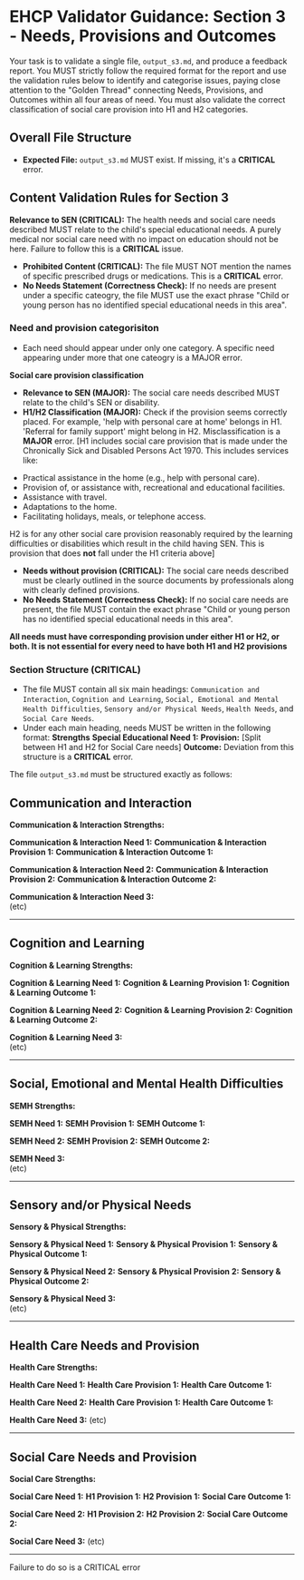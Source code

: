 # EHCP Validator Guidance: Section 3 - Needs, Provisions and Outcomes

Your task is to validate a single file, `output_s3.md`, and produce a feedback report.
You MUST strictly follow the required format for the report and use the validation rules below to identify and categorise issues, paying close attention to the "Golden Thread" connecting Needs, Provisions, and Outcomes within all four areas of need. You must also validate the correct classification of social care provision into H1 and H2 categories.


## Overall File Structure 

*   **Expected File:** `output_s3.md` MUST exist. If missing, it's a **CRITICAL** error.

## Content Validation Rules for Section 3

**Relevance to SEN (CRITICAL):** The health needs and social care needs described MUST relate to the child's special educational needs. A purely medical nor social care need with no impact on education should not be here. Failure to follow this is a **CRITICAL** issue.
*   **Prohibited Content (CRITICAL):** The file MUST NOT mention the names of specific prescribed drugs or medications. This is a **CRITICAL** error.
*   **No Needs Statement (Correctness Check):** If no needs are present under a specific cateogry, the file MUST use the exact phrase "Child or young person has no identified special educational needs in this area".

### Need and provision categorisiton
*   Each need should appear under only one category. A specific need appearing under more that one cateogry is a MAJOR error.

**Social care provision classification**
*   **Relevance to SEN (MAJOR):** The social care needs described MUST relate to the child's SEN or disability.
*   **H1/H2 Classification (MAJOR):** Check if the provision seems correctly placed. For example, 'help with personal care at home' belongs in H1. 'Referral for family support' might belong in H2. Misclassification is a **MAJOR** error.
[H1 includes social care provision that is made under the Chronically Sick and Disabled Persons Act 1970. This includes services like:
- Practical assistance in the home (e.g., help with personal care).
- Provision of, or assistance with, recreational and educational facilities.
- Assistance with travel.
- Adaptations to the home.
- Facilitating holidays, meals, or telephone access.

H2 is for any other social care provision reasonably required by the learning difficulties or disabilities which result in the child having SEN. This is provision that does **not** fall under the H1 criteria above]
*   **Needs without provision (CRITICAL):** The social care needs described must be clearly outlined in the source documents by professionals along with clearly defined provisions.
*   **No Needs Statement (Correctness Check):** If no social care needs are present, the file MUST contain the exact phrase "Child or young person has no identified special educational needs in this area".

**All needs must have corresponding provision under either H1 or H2, or both. It is not essential for every need to have both H1 and H2 provisions**

### Section Structure (CRITICAL)
*   The file MUST contain all six main headings: `Communication and Interaction`, `Cognition and Learning`, `Social, Emotional and Mental Health Difficulties`, `Sensory and/or Physical Needs`, `Health Needs`, and `Social Care Needs`.
*   Under each main heading, needs MUST be written in the following format:
**Strengths**
**Special Educational Need 1:**
**Provision:** [Split between H1 and H2 for Social Care needs]
**Outcome:**
Deviation from this structure is a **CRITICAL** error.


The file `output_s3.md` must be structured exactly as follows:

## Communication and Interaction
**Communication & Interaction Strengths:** 

**Communication & Interaction Need 1:** 
**Communication & Interaction Provision 1:** 
**Communication & Interaction Outcome 1:** 

**Communication & Interaction Need 2:** 
**Communication & Interaction Provision 2:** 
**Communication & Interaction Outcome 2:** 

**Communication & Interaction Need 3:**  
(etc)

---

## Cognition and Learning
**Cognition & Learning Strengths:** 

**Cognition & Learning Need 1:** 
**Cognition & Learning Provision 1:** 
**Cognition & Learning Outcome 1:** 

**Cognition & Learning Need 2:** 
**Cognition & Learning Provision 2:** 
**Cognition & Learning Outcome 2:** 

**Cognition & Learning Need 3:**  
(etc)

---

## Social, Emotional and Mental Health Difficulties
**SEMH Strengths:** 

**SEMH Need 1:** 
**SEMH Provision 1:** 
**SEMH Outcome 1:** 

**SEMH Need 2:** 
**SEMH Provision 2:** 
**SEMH Outcome 2:** 

**SEMH Need 3:**  
(etc)

---

## Sensory and/or Physical Needs
**Sensory & Physical Strengths:** 

**Sensory & Physical Need 1:** 
**Sensory & Physical Provision 1:** 
**Sensory & Physical Outcome 1:** 

**Sensory & Physical Need 2:** 
**Sensory & Physical Provision 2:** 
**Sensory & Physical Outcome 2:** 

**Sensory & Physical Need 3:**  
(etc)

---

## Health Care Needs and Provision

**Health Care Strengths:** 

**Health Care Need 1:** 
**Health Care Provision 1:** 
**Health Care Outcome 1:** 

**Health Care Need 2:** 
**Health Care Provision 1:** 
**Health Care Outcome 1:** 

**Health Care Need 3:** 
(etc)

---

## Social Care Needs and Provision

**Social Care Strengths:** 

**Social Care Need 1:** 
**H1 Provision 1:** 
**H2 Provision 1:** 
**Social Care Outcome 1:** 

**Social Care Need 2:** 
**H1 Provision 2:** 
**H2 Provision 2:** 
**Social Care Outcome 2:** 

**Social Care Need 3:** 
(etc)



---
Failure to do so is a CRITICAL error
